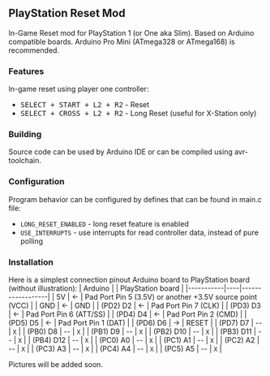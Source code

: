 ## PlayStation Reset Mod
In-Game Reset mod for PlayStation 1 (or One aka Slim).
Based on Arduino compatible boards. Arduino Pro Mini (ATmega328 or ATmega168) is recommended.

### Features
In-game reset using player one controller:
 - <kbd>SELECT + START + L2 + R2</kbd> - Reset
 - <kbd>SELECT + CROSS + L2 + R2</kbd> - Long Reset (useful for X-Station only)

### Building
Source code can be used by Arduino IDE or can be compiled using avr-toolchain.

### Configuration
Program behavior can be configured by defines that can be found in main.c file:
- `LONG_RESET_ENABLED` - long reset feature is enabled
- `USE_INTERRUPTS` - use interrupts for read controller data, instead of pure polling

### Installation
Here is a simplest connection pinout Arduino board to PlayStation board (without illustration):
| Arduino   |    | PlayStation board  |
|-----------|----|------------------|
|       5V  | <- | Pad Port Pin 5 (3.5V) or another +3.5V source point (VCC) |
|       GND | <- | GND |
| (PD2) D2  | <- | Pad Port Pin 7 (CLK) |
| (PD3) D3  | <- | Pad Port Pin 6 (ATT/SS) |
| (PD4) D4  | <- | Pad Port Pin 2 (CMD) |
| (PD5) D5  | <- | Pad Port Pin 1 (DAT) |
| (PD6) D6  | -> | RESET |
| (PD7) D7  | -- | `X` |
| (PB0) D8  | -- | `X` |
| (PB1) D9  | -- | `X` |
| (PB2) D10 | -- | `X` |
| (PB3) D11 | -- | `X` |
| (PB4) D12 | -- | `X` |
| (PC0) A0  | -- | `X` |
| (PC1) A1  | -- | `X` |
| (PC2) A2  | -- | `X` |
| (PC3) A3  | -- | `X` |
| (PC4) A4  | -- | `X` |
| (PC5) A5  | -- | `X` |

Pictures will be added soon.
